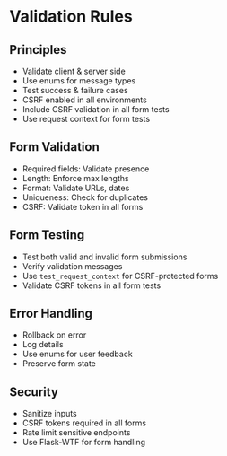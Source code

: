# Validation Rules
## Principles
- Validate client & server side
- Use enums for message types
- Test success & failure cases
- CSRF enabled in all environments
- Include CSRF validation in all form tests
- Use request context for form tests

## Form Validation
- Required fields: Validate presence
- Length: Enforce max lengths
- Format: Validate URLs, dates
- Uniqueness: Check for duplicates
- CSRF: Validate token in all forms

## Form Testing
- Test both valid and invalid form submissions
- Verify validation messages
- Use `test_request_context` for CSRF-protected forms
- Validate CSRF tokens in all form tests

## Error Handling
- Rollback on error
- Log details
- Use enums for user feedback
- Preserve form state

## Security
- Sanitize inputs
- CSRF tokens required in all forms
- Rate limit sensitive endpoints
- Use Flask-WTF for form handling

